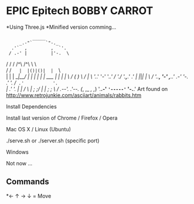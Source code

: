 EPIC Epitech BOBBY CARROT
================================

*Using Three.js
*Minified version comming...

              _____
         _.-"`     `"-._
      .'`  ,         ,  `'.
     / .-' |         |'-.  \
   /  /   /  /^\ /^\  \  \  \
  / /`    |  |()|()|  |   `\ \
 | |      |  \__|__/  |     | |
 | |      |    ___    |     | |
 | \     /    (   )    \    / |
  \ '._.'      '-'      '._.' /
    './     '.__,__.'     \.'
      |       |_|_|       |
       \                 /
        '..__, '-' ,__..'
         _.-'       '-._
       .'               '.
     /`  .'           '.  `\
    |  .'               '.  |
    | /                   \ |
    \;                     ;/
     |                     |
     ;                     ;
      \                   /
    .--'.               .'--.
   (_,    ,_         _,    ,_)
    '.__.-' `'-----'` '-.__.'
Art found on http://www.retrojunkie.com/asciiart/animals/rabbits.htm


Install Dependencies

Install last version of Chrome / Firefox / Opera

Mac OS X / Linux (Ubuntu)

./serve.sh 
or 
./server.sh (specific port)

Windows

Not now ...

Commands
-------------------------

*&larr; &uarr; &rarr; &darr; = Move


